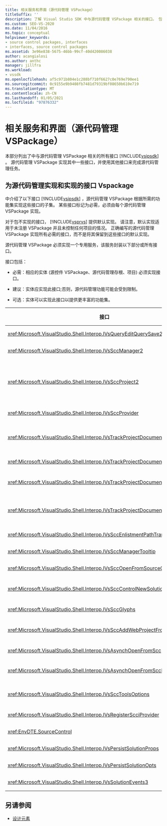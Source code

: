 ```yaml
---
title: 相关服务和界面（源代码管理 VSPackage）
titleSuffix: ''
description: 了解 Visual Studio SDK 中与源代码管理 VSPackage 相关的接口。 包实现某些接口，并将其他接口用于源代码管理。
ms.custom: SEO-VS-2020
ms.date: 11/04/2016
ms.topic: conceptual
helpviewer_keywords:
- source control packages, interfaces
- interfaces, source control packages
ms.assetid: 3e96e838-5675-46bb-99cf-40d420086038
author: acangialosi
ms.author: anthc
manager: jillfra
ms.workload:
- vssdk
ms.openlocfilehash: af5c971b804e1c288bf710f6627c0e769e790ee1
ms.sourcegitcommit: 0c9155e9b9408fb7481d79319bf08650b610e719
ms.translationtype: MT
ms.contentlocale: zh-CN
ms.lasthandoff: 01/05/2021
ms.locfileid: "97876332"
---
```

# <a name="related-services-and-interfaces-source-control-vspackage"></a>相关服务和界面（源代码管理 VSPackage）

本部分列出了中与源代码管理 VSPackage 相关的所有接口 [!INCLUDE[vsipsdk](../../extensibility/includes/vsipsdk_md.md)] 。 源代码管理 VSPackage 实现其中一些接口，并使用其他接口来完成源代码管理任务。

## <a name="interfaces-implemented-by-and-for-source-control-vspackages"></a>为源代码管理实现和实现的接口 Vspackage

 中介绍了以下接口 [!INCLUDE[vsipsdk](../../extensibility/includes/vsipsdk_md.md)] ，源代码管理 VSPackage 根据所需的功能集实现这些接口的子集。 某些接口标记为必需，必须由每个源代码管理 VSPackage 实现。

 对于包不实现的接口， [!INCLUDE[vsprvs](../../code-quality/includes/vsprvs_md.md)] 提供默认实现。 请注意，默认实现适用于未注册 VSPackage 并且未控制任何项目的情况。 正确编写的源代码管理 VSPackage 实现所有必需的接口，而不是将其保留到这些接口的默认实现。

 源代码管理 VSPackage 必须实现一个专用服务，该服务封装以下部分或所有接口。

 接口包括：

- 必需：相应的实体 (源控件 VSPackage、源代码管理存根、项目) 必须实现接口。

- 建议：实体应实现此接口;否则，源代码管理功能可能会受到限制。

- 可选：实体可以实现此接口以提供更丰富的功能集。

| 接口 | 目的 | 实现者 | 实施? |
| - | - |--------------------------|-------------|
| <xref:Microsoft.VisualStudio.Shell.Interop.IVsQueryEditQuerySave2> | 编辑器在修改或保存文件之前调用此接口。 如果签出失败，则源代码管理 VSPackage 可以签出文件或拒绝操作。 | 源代码管理 VSPackage | 建议 |
| <xref:Microsoft.VisualStudio.Shell.Interop.IVsSccManager2> | 此接口提供了项目的基本源代码管理功能，例如，通过源代码管理注册和注销项目，并提供对基本源控件标志符号的支持。 | 源代码管理 VSPackage | 必须 |
| <xref:Microsoft.VisualStudio.Shell.Interop.IVsSccProject2> | 此接口是 <xref:Microsoft.VisualStudio.Shell.Interop.IVsHierarchy> 使用函数获取的 <xref:System.Runtime.InteropServices.Marshal.QueryInterface%2A> ，或者只是将实现的对象强制转换 `IVsHierarchy` 为 `IVsSccProject2` 。 它用于在项目中获取源代码管理下的文件或通知项目当前源代码管理状态或位置。 | 项目 | 必须 |
| <xref:Microsoft.VisualStudio.Shell.Interop.IVsSccProvider> | 集成模块使用此接口设置当前活动的 VSPackage。 | 源代码管理 VSPackage | 必须 |
| <xref:Microsoft.VisualStudio.Shell.Interop.IVsTrackProjectDocuments2> | 此接口基于订阅模型。 任何 VSPackage 都可以发出信号，指示它希望接收文档事件，并在即将发生的事件上通知 shell。 它由实现并处理 [!INCLUDE[vsprvs](../../code-quality/includes/vsprvs_md.md)] ，后者又将实现的事件传递 `IVsTrackProjectDocumentsEvents2` 给 VSPackage。 | 源代码管理存根 | 必须 |
| <xref:Microsoft.VisualStudio.Shell.Interop.IVsTrackProjectDocuments3> | 此接口提供批处理、同步读/写操作和高级 `OnQueryAddFiles` 方法。 | 源代码管理存根 | 必须 |
| <xref:Microsoft.VisualStudio.Shell.Interop.IVsTrackProjectDocumentsEvents2> | 当将新文件添加到项目中时，或在项目中重命名或删除文件和文件夹时，**解决方案资源管理器** 和项目将调用此接口。 源代码管理 VSPackage 可以签出项目文件或取消该操作。 | 源代码管理 VSPackage | 建议 |
| <xref:Microsoft.VisualStudio.Shell.Interop.IVsTrackProjectDocumentsEvents3> | **解决方案资源管理器** 和项目调用此接口，以响应对 IVstrackProjectDocuments3 接口的方法所做的调用。 源代码管理 VSPackage 可以跟踪批处理操作、同步读/写操作以及使用更高级的 `OnQueryAddFiles` 方法。 | 源代码管理 VSPackage | 建议 |
| <xref:Microsoft.VisualStudio.Shell.Interop.IVsSccEnlistmentPathTranslation> | 此接口提供对 Web 项目的登记管理支持。 | 源代码管理 VSPackage | 建议 |
| <xref:Microsoft.VisualStudio.Shell.Interop.IVsSccManagerTooltip> | 此接口用于检索项目中受源代码管理的文件的工具提示。 | 源代码管理 VSPackage | 可选 |
| <xref:Microsoft.VisualStudio.Shell.Interop.IVsSccOpenFromSourceControl> | 此接口提供命名空间扩展支持。 | 源代码管理 VSPackage | 可选 |
| <xref:Microsoft.VisualStudio.Shell.Interop.IVsSccControlNewSolution> | VSPackage 使用此接口将命名空间扩展集成到 " **新建**"、" **打开**" 或 " **保存** " 对话框中。 因此，项目可以在创建时自动添加到源代码管理，或在保存操作生效时添加到源代码管理。 | 源代码管理 VSPackage | 可选 |
| <xref:Microsoft.VisualStudio.Shell.Interop.IVsSccGlyphs> | VSPackage 使用此接口将其他标志符号定义为 **解决方案资源管理器** 中的节点的源代码管理标志符号。 | 源代码管理 VSPackage | 可选 |
| <xref:Microsoft.VisualStudio.Shell.Interop.IVsSccAddWebProjectFromSourceControl> | Web 项目的 " **添加** " 对话框使用此接口。 它提供用于浏览源代码管理位置和打开之前在该位置添加到源代码管理存储库中的 Web 项目的方法。 | 源代码管理 VSPackage | 建议 |
| <xref:Microsoft.VisualStudio.Shell.Interop.IVsAsynchOpenFromScc> | 此接口提供对异步 (后台) 从源代码管理加载项目的支持。 | 源代码管理 VSPackage | 可选 |
| <xref:Microsoft.VisualStudio.Shell.Interop.IVsAsynchOpenFromSccProjectEvents> | 此接口允许项目监视由启动的异步加载的进度 <xref:Microsoft.VisualStudio.Shell.Interop.IVsAsynchOpenFromScc> 。 | 项目 | 可选 |
| <xref:Microsoft.VisualStudio.Shell.Interop.IVsSccToolsOptions> | 此接口允许 IDE 查询活动源代码管理 VSPackage。 即使没有已注册的活动源代码管理 VSPackage，IDE 也会查询具有意义的源代码管理设置的值。 此接口由实现和处理 [!INCLUDE[vsprvs](../../code-quality/includes/vsprvs_md.md)] 。 | 源代码管理存根 | 必须 |
| <xref:Microsoft.VisualStudio.Shell.Interop.IVsRegisterScciProvider> | 此接口用于注册源代码管理 VSPackage。 | 源代码管理存根 | 必须 |
| <xref:EnvDTE.SourceControl> | 此接口在自动化中使用。 因此，它只公开可以在不显示任何用户界面的情况下执行的函数。 | 源代码管理 VSPackage | 可选 |
| <xref:Microsoft.VisualStudio.Shell.Interop.IVsPersistSolutionProps> | 此接口用于将源代码管理设置保存到解决方案 ( .sln) 文件中。 这些设置包括源代码管理位置和源代码管理状态标志。 | 源代码管理 VSPackage | 建议 |
| <xref:Microsoft.VisualStudio.Shell.Interop.IVsPersistSolutionOpts> | 此接口用于将源代码管理设置保存到解决方案选项 ( .suo) 文件中。 这可能包括用户特定的源代码管理设置，如当前用户的登记位置。 | 源代码管理 VSPackage | 建议 |
| <xref:Microsoft.VisualStudio.Shell.Interop.IVsSolutionEvents3> | 此接口用于监视事件，以便执行操作（如在关闭解决方案之前签入项目文件，或在打开项目时从源代码管理获取新文件）。 | 源代码管理 VSPackage | 建议 |

## <a name="see-also"></a>另请参阅
- [设计元素](../../extensibility/internals/source-control-vspackage-design-elements.md)
